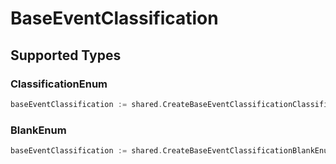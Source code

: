 # BaseEventClassification


## Supported Types

### ClassificationEnum

```go
baseEventClassification := shared.CreateBaseEventClassificationClassificationEnum(shared.ClassificationEnum{/* values here */})
```

### BlankEnum

```go
baseEventClassification := shared.CreateBaseEventClassificationBlankEnum(shared.BlankEnum{/* values here */})
```

